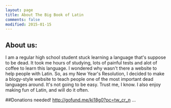 ```yaml
---
layout: page
title: About The Big Book of Latin
comments: false
modified: 2015-01-15
---
```


## About us:

I am a regular high school student stuck learning a language that's suppose to be dead. It took me hours of studying, lots of painful tests and alot of coffee to learn this language. I wondered why wasn't there a website to help people with Latin. So, as my New Year's Resolution, I decided to make a blogy-style website to teach people one of the most important dead languages around. It's not going to be easy. Trust me, I know. I also enjoy making fun of Latin, and will do it often.

##Donations needed!
http://gofund.me/ki18g0?pc=tw_cr_n …
